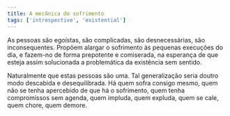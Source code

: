 ```yaml
---
title: A mecânica do sofrimento
tags: ['introspective', 'existential']
---
```


As pessoas são egoístas, são complicadas, são desnecessárias, são inconsequentes. Propõem alargar o sofrimento às pequenas execuções do dia, e fazem-no de forma prepotente e comiserada, na esperança de que esteja assim solucionada a problemática da existência sem sentido.

Naturalmente que estas pessoas são uma. Tal generalização seria doutro modo descabida e desequilibrada. Há quem sofra consigo mesmo, quem não se tenha apercebido de que há o sofrimento, quem tenha compromissos sem agenda, quem impluda, quem expluda, quem se cale, quem chore, quem demore.
